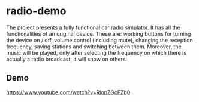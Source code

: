 # radio-demo
The project presents a fully functional car radio simulator.
It has all the functionalities of an original device. These are: working buttons for turning the device on / off, volume control (including mute), changing the reception frequency, saving stations and switching between them. Moreover, the music will be played, only after selecting the frequency on which there is actually a radio broadcast, it will snow on others.

## Demo

https://www.youtube.com/watch?v=RlopZGcFZb0